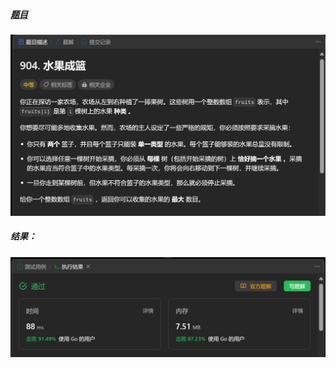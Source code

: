 ##### [题目](https://leetcode.cn/problems/fruit-into-baskets/)
![pic](img.png)
##### 结果：
![pic](result.png)